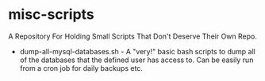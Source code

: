 # misc-scripts
A Repository For Holding Small Scripts That Don't Deserve Their Own Repo.

- dump-all-mysql-databases.sh - A "very!" basic bash scripts to dump all of the databases that the defined user has access to. Can be easily run from a cron job for daily backups etc.
